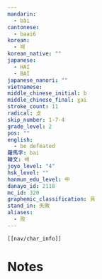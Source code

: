 ```yaml
---
mandarin:
  - bài
cantonese:
  - baai6
korean:
  - 패
korean_native: ""
japanese:
  - HAI
  - BAI
japanese_nanori: ""
vietnamese:
middle_chinese_initial: b
middle_chinese_final: ɣai
stroke_count: 11
radical: 攴
skip_number: 1-7-4
grade_level: 2
pos: ""
english:
  - be defeated
羅馬字: bai
韓文: 배
joyo_level: "4"
hsk_level: ""
hanmun_edu_level: 中
danayo_id: 2118
mc_id: 320
graphemic_classification: 貝
stand_in: 失敗
aliases:
  - 败
---
```

```meta-bind-embed
[[nav/char_info]]
```

# Notes
